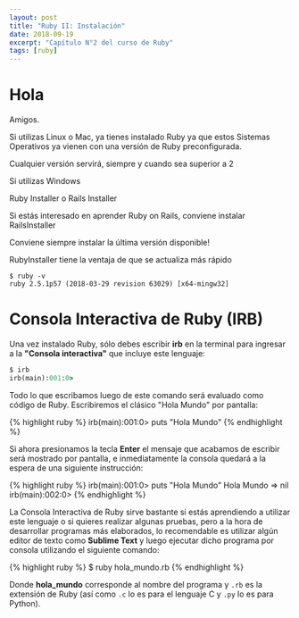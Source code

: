 ```yaml
---
layout: post
title: "Ruby II: Instalación"
date: 2018-09-19
excerpt: "Capítulo N°2 del curso de Ruby"
tags: [ruby]
---
```


# Hola

Amigos.

Si utilizas Linux o Mac, ya tienes instalado Ruby ya que estos Sistemas Operativos ya vienen con una versión de Ruby preconfigurada.

Cualquier versión servirá, siempre y cuando sea superior a 2

Si utilizas Windows

Ruby Installer o Rails Installer

Si estás interesado en aprender Ruby on Rails, conviene instalar RailsInstaller

Conviene siempre instalar la última versión disponible!

RubyInstaller tiene la ventaja de que se actualiza más rápido

```
$ ruby -v
ruby 2.5.1p57 (2018-03-29 revision 63029) [x64-mingw32]
```

# Consola Interactiva de Ruby (IRB)

Una vez instalado Ruby, sólo debes escribir **irb** en la terminal para ingresar a la **"Consola interactiva"** que incluye este lenguaje:

```ruby
$ irb
irb(main):001:0>
```

Todo lo que escribamos luego de este comando será evaluado como código de Ruby. Escribiremos el clásico "Hola Mundo" por pantalla:

{% highlight ruby %}
irb(main):001:0> puts "Hola Mundo"
{% endhighlight %}

Si ahora presionamos la tecla **Enter** el mensaje que acabamos de escribir será mostrado por pantalla, e inmediatamente la consola quedará a la espera de una siguiente instrucción:

{% highlight ruby %}
irb(main):001:0> puts "Hola Mundo"
Hola Mundo
=> nil
irb(main):002:0>
{% endhighlight %}

La Consola Interactiva de Ruby sirve bastante si estás aprendiendo a utilizar este lenguaje o si quieres realizar algunas pruebas, pero a la hora de desarrollar programas más elaborados, lo recomendable es utilizar algún editor de texto como **Sublime Text** y luego ejecutar dicho programa por consola utilizando el siguiente comando:

{% highlight ruby %}
$ ruby hola_mundo.rb
{% endhighlight %}

Donde **hola_mundo** corresponde al nombre del programa y `.rb` es la extensión de Ruby (así como `.c` lo es para el lenguaje C y `.py` lo es para Python).
